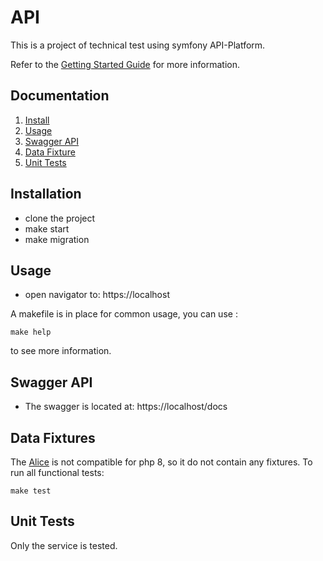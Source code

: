 # API
This is a project of technical test using symfony API-Platform.

Refer to the [Getting Started Guide](https://github.com/api-platform/api-platform) for more information.


## Documentation

1. [Install](#installation)
2. [Usage](#usage)
3. [Swagger API](#swagger-api)
4. [Data Fixture](#data-fixtures)
5. [Unit Tests](#unit-tests)

## Installation
   * clone the project
   * make start
   * make migration
## Usage
   * open navigator to: https://localhost
   
A makefile is in place for common usage, you can use :
        
    make help 
to see more information.

## Swagger API
   * The swagger is located at: https://localhost/docs

## Data Fixtures
   The [Alice](https://github.com/hautelook/AliceBundle) is not compatible for php 8, so it do not contain any fixtures.
   To run all functional tests:
   
    make test
   
## Unit Tests
   Only the service is tested.
